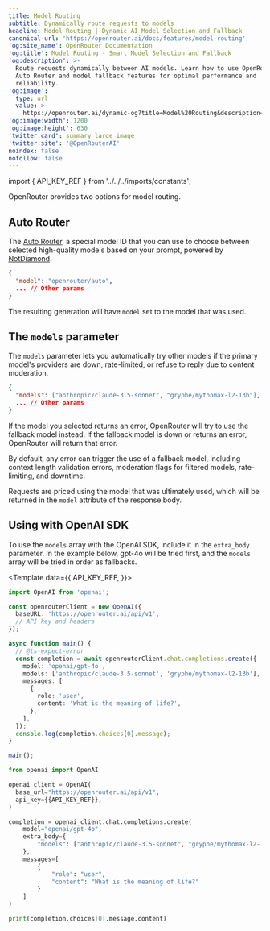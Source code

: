 ```yaml
---
title: Model Routing
subtitle: Dynamically route requests to models
headline: Model Routing | Dynamic AI Model Selection and Fallback
canonical-url: 'https://openrouter.ai/docs/features/model-routing'
'og:site_name': OpenRouter Documentation
'og:title': Model Routing - Smart Model Selection and Fallback
'og:description': >-
  Route requests dynamically between AI models. Learn how to use OpenRouter's
  Auto Router and model fallback features for optimal performance and
  reliability.
'og:image':
  type: url
  value: >-
    https://openrouter.ai/dynamic-og?title=Model%20Routing&description=Dynamic%20AI%20model%20selection%20and%20fallbacks
'og:image:width': 1200
'og:image:height': 630
'twitter:card': summary_large_image
'twitter:site': '@OpenRouterAI'
noindex: false
nofollow: false
---
```


import { API_KEY_REF } from '../../../imports/constants';

OpenRouter provides two options for model routing.

## Auto Router

The [Auto Router](https://openrouter.ai/openrouter/auto), a special model ID that you can use to choose between selected high-quality models based on your prompt, powered by [NotDiamond](https://www.notdiamond.ai/).

```json
{
  "model": "openrouter/auto",
  ... // Other params
}
```

The resulting generation will have `model` set to the model that was used.

## The `models` parameter

The `models` parameter lets you automatically try other models if the primary model's providers are down, rate-limited, or refuse to reply due to content moderation.

```json
{
  "models": ["anthropic/claude-3.5-sonnet", "gryphe/mythomax-l2-13b"],
  ... // Other params
}
```

If the model you selected returns an error, OpenRouter will try to use the fallback model instead. If the fallback model is down or returns an error, OpenRouter will return that error.

By default, any error can trigger the use of a fallback model, including context length validation errors, moderation flags for filtered models, rate-limiting, and downtime.

Requests are priced using the model that was ultimately used, which will be returned in the `model` attribute of the response body.

## Using with OpenAI SDK

To use the `models` array with the OpenAI SDK, include it in the `extra_body` parameter. In the example below, gpt-4o will be tried first, and the `models` array will be tried in order as fallbacks.

<Template data={{
  API_KEY_REF,
}}>
<CodeGroup>

```typescript
import OpenAI from 'openai';

const openrouterClient = new OpenAI({
  baseURL: 'https://openrouter.ai/api/v1',
  // API key and headers
});

async function main() {
  // @ts-expect-error
  const completion = await openrouterClient.chat.completions.create({
    model: 'openai/gpt-4o',
    models: ['anthropic/claude-3.5-sonnet', 'gryphe/mythomax-l2-13b'],
    messages: [
      {
        role: 'user',
        content: 'What is the meaning of life?',
      },
    ],
  });
  console.log(completion.choices[0].message);
}

main();
```

```python
from openai import OpenAI

openai_client = OpenAI(
  base_url="https://openrouter.ai/api/v1",
  api_key={{API_KEY_REF}},
)

completion = openai_client.chat.completions.create(
    model="openai/gpt-4o",
    extra_body={
        "models": ["anthropic/claude-3.5-sonnet", "gryphe/mythomax-l2-13b"],
    },
    messages=[
        {
            "role": "user",
            "content": "What is the meaning of life?"
        }
    ]
)

print(completion.choices[0].message.content)
```

</CodeGroup>
</Template>
